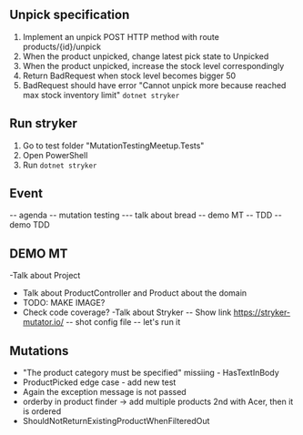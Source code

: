 ## Unpick specification
1. Implement an unpick POST HTTP method with route products/{id}/unpick
2. When the product unpicked, change latest pick state to Unpicked
3. When the product unpicked, increase the stock level correspondingly
4. Return BadRequest when stock level becomes bigger 50
5. BadRequest should have error "Cannot unpick more because reached max stock inventory limit"
```dotnet stryker```


## Run stryker
1. Go to test folder "MutationTestingMeetup.Tests"
2. Open PowerShell
3. Run
```dotnet stryker```


## Event
-- agenda
-- mutation testing
--- talk about bread
-- demo MT
-- TDD
-- demo TDD

## DEMO MT
-Talk about Project
- Talk about ProductController and Product about the domain
- TODO: MAKE IMAGE?
- Check code coverage?
-Talk about Stryker
-- Show link https://stryker-mutator.io/
-- shot config file
-- let's run it


## Mutations
- "The product category must be specified" missiing - HasTextInBody
- ProductPicked edge case - add new test
- Again the exception message is not passed
- orderby in product finder -> add multiple products 2nd with Acer, then it is ordered
- ShouldNotReturnExistingProductWhenFilteredOut